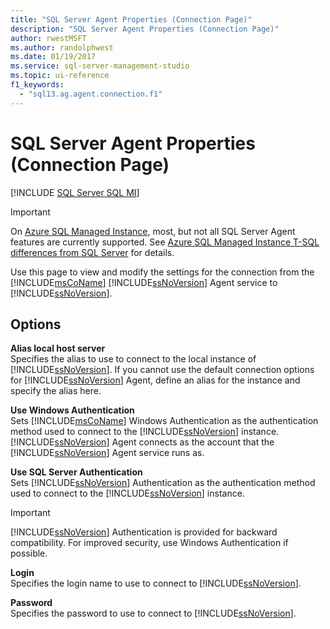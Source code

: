 ```yaml
---
title: "SQL Server Agent Properties (Connection Page)"
description: "SQL Server Agent Properties (Connection Page)"
author: rwestMSFT
ms.author: randolphwest
ms.date: 01/19/2017
ms.service: sql-server-management-studio
ms.topic: ui-reference
f1_keywords:
  - "sql13.ag.agent.connection.f1"
---
```

# SQL Server Agent Properties (Connection Page)
[!INCLUDE [SQL Server SQL MI](../includes/applies-to-version/sql-asdbmi.md)]

> [!IMPORTANT]  
> On [Azure SQL Managed Instance](/azure/sql-database/sql-database-managed-instance), most, but not all SQL Server Agent features are currently supported. See [Azure SQL Managed Instance T-SQL differences from SQL Server](/azure/sql-database/sql-database-managed-instance-transact-sql-information#sql-server-agent) for details.

Use this page to view and modify the settings for the connection from the [!INCLUDE[msCoName](../includes/msconame-md.md)] [!INCLUDE[ssNoVersion](../includes/ssnoversion-md.md)] Agent service to [!INCLUDE[ssNoVersion](../includes/ssnoversion-md.md)].  
  
## Options  
**Alias local host server**  
Specifies the alias to use to connect to the local instance of [!INCLUDE[ssNoVersion](../includes/ssnoversion-md.md)]. If you cannot use the default connection options for [!INCLUDE[ssNoVersion](../includes/ssnoversion-md.md)] Agent, define an alias for the instance and specify the alias here.  
  
**Use Windows Authentication**  
Sets [!INCLUDE[msCoName](../includes/msconame-md.md)] Windows Authentication as the authentication method used to connect to the [!INCLUDE[ssNoVersion](../includes/ssnoversion-md.md)] instance. [!INCLUDE[ssNoVersion](../includes/ssnoversion-md.md)] Agent connects as the account that the [!INCLUDE[ssNoVersion](../includes/ssnoversion-md.md)] Agent service runs as.  
  
**Use SQL Server Authentication**  
Sets [!INCLUDE[ssNoVersion](../includes/ssnoversion-md.md)] Authentication as the authentication method used to connect to the [!INCLUDE[ssNoVersion](../includes/ssnoversion-md.md)] instance.  
  
> [!IMPORTANT]  
> [!INCLUDE[ssNoVersion](../includes/ssnoversion-md.md)] Authentication is provided for backward compatibility. For improved security, use Windows Authentication if possible.  
  
**Login**  
Specifies the login name to use to connect to [!INCLUDE[ssNoVersion](../includes/ssnoversion-md.md)].  
  
**Password**  
Specifies the password to use to connect to [!INCLUDE[ssNoVersion](../includes/ssnoversion-md.md)].  
